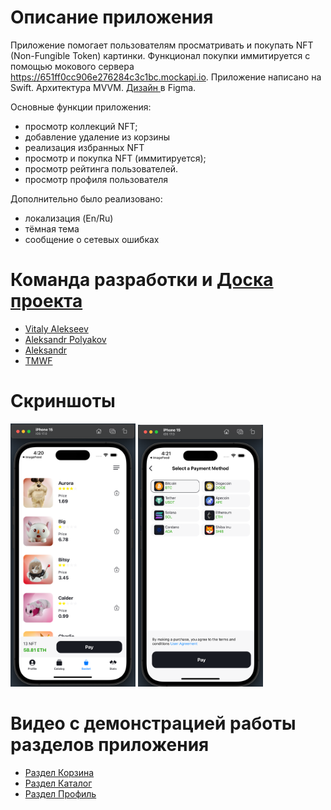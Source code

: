 # Описание приложения
Приложение помогает пользователям просматривать и покупать NFT (Non-Fungible Token) картинки. Функционал покупки иммитируется с помощью мокового сервера https://651ff0cc906e276284c3c1bc.mockapi.io. Приложение написано на Swift. Архитектура MVVM. [Дизайн ](https://www.figma.com/file/k1LcgXHGTHIeiCv4XuPbND/FakeNFT-(YP)?type=design&node-id=597-48015&mode=design) в Figma.

Основные функции приложения:
- просмотр коллекций NFT;
- добавление удаление из корзины
- реализация избранных NFT
- просмотр и покупка NFT (иммитируется);
- просмотр рейтинга пользователей.
- просмотр профиля пользователя

Дополнительно было реализовано:
- локализация (En/Ru)
- тёмная тема
- сообщение о сетевых ошибках

# Команда разработки и  [Доска проекта](https://github.com/users/artwist-polyakov/projects/1/views/1)
- [Vitaly Alekseev](https://github.com/v-alekseev)
- [Aleksandr Polyakov](https://github.com/artwist-polyakov)
- [Aleksandr](https://github.com/kosmonur)
- [TMWF](https://github.com/TMWF)

# Скриншоты
<img width="200" alt="Cart" src="https://github.com/v-alekseev/iOS-FakeNFT-Application/blob/main/FakeNFT/Assets.xcassets/Screenshots/Cart.imageset/2023-12-19_16-20-35.png"> <img width="200" alt="Payment" src="https://github.com/v-alekseev/iOS-FakeNFT-Application/blob/main/FakeNFT/Assets.xcassets/Screenshots/Payment.imageset/2023-12-19_16-21-30.png">

# Видео с демонстрацией работы разделов приложения
- [Раздел Корзина](https://www.loom.com/share/cea611beadf2495b8d2ee65818b58dd1)
- [Раздел Каталог](https://share.cleanshot.com/GFgQ1QR2Lhmj38BYtT9S)
- [Раздел Профиль](https://www.loom.com/share/35b98ee263a24fffaae3fd841d5ded36?sid=2c25fbb6-6bb2-4b7d-aca0-afaa8192fb96)
